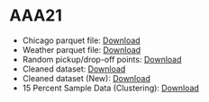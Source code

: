 # AAA21
- Chicago parquet file: [Download](https://filedn.eu/lvIIS1QB2KmSUjz5Gvx9LYb/Taxi_Trips.parquet)
- Weather parquet file: [Download](https://filedn.eu/lvIIS1QB2KmSUjz5Gvx9LYb/Weather.parquet)
- Random pickup/drop-off points: [Download](https://filedn.eu/lvIIS1QB2KmSUjz5Gvx9LYb/random_pickup_dropoff_points.parquet)
- Cleaned dataset: [Download](https://filedn.eu/lvIIS1QB2KmSUjz5Gvx9LYb/Taxi_Trips_cleaned.parquet)
- Cleaned dataset (New): [Download](https://filedn.eu/lvIIS1QB2KmSUjz5Gvx9LYb/Taxi_Trips_Cleaned.parquet)
- 15 Percent Sample Data (Clustering): [Download](https://filedn.eu/lvIIS1QB2KmSUjz5Gvx9LYb/chicago_taxi_trips_15percent_sample.parquet)
